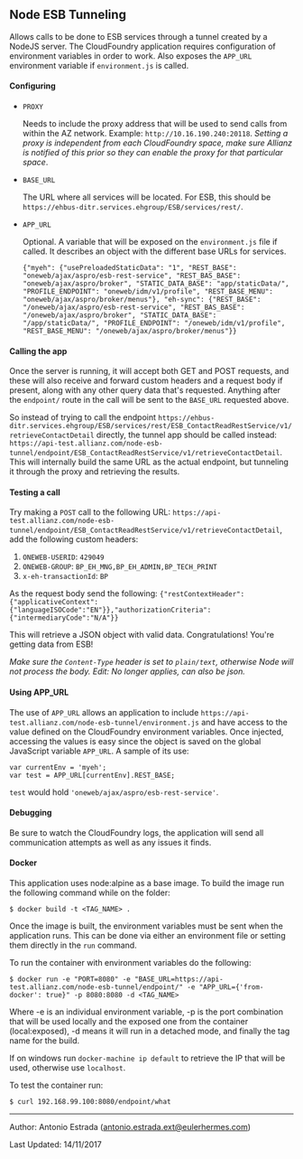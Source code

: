 ## Node ESB Tunneling

Allows calls to be done to ESB services through a tunnel created by a NodeJS server. The CloudFoundry application requires configuration of environment variables in order to work. Also exposes the `APP_URL` environment variable if `environment.js` is called.

#### Configuring

* `PROXY`

  Needs to include the proxy address that will be used to send calls from within the AZ network. Example: `http://10.16.190.240:20118`. _Setting a proxy is independent from each CloudFoundry space, make sure Allianz is notified of this prior so they can enable the proxy for that particular space_.

* `BASE_URL`

  The URL where all services will be located. For ESB, this should be `https://ehbus-ditr.services.ehgroup/ESB/services/rest/`.

* `APP_URL`

  Optional. A variable that will be exposed on the `environment.js` file if called. It describes an object with the different base URLs for services.

  ```
  {"myeh": {"usePreloadedStaticData": "1", "REST_BASE": "oneweb/ajax/aspro/esb-rest-service", "REST_BAS_BASE": "oneweb/ajax/aspro/broker", "STATIC_DATA_BASE": "app/staticData/", "PROFILE_ENDPOINT": "oneweb/idm/v1/profile", "REST_BASE_MENU": "oneweb/ajax/aspro/broker/menus"}, "eh-sync": {"REST_BASE": "/oneweb/ajax/aspro/esb-rest-service", "REST_BAS_BASE": "/oneweb/ajax/aspro/broker", "STATIC_DATA_BASE": "/app/staticData/", "PROFILE_ENDPOINT": "/oneweb/idm/v1/profile", "REST_BASE_MENU": "/oneweb/ajax/aspro/broker/menus"}}
  ```

#### Calling the app

Once the server is running, it will accept both GET and POST requests, and these will also receive and forward custom headers and a request body if present, along with any other query data that's requested. Anything after the `endpoint/` route in the call will be sent to the `BASE_URL` requested above.

So instead of trying to call the endpoint `https://ehbus-ditr.services.ehgroup/ESB/services/rest/ESB_ContactReadRestService/v1/retrieveContactDetail` directly, the tunnel app should be called instead: `https://api-test.allianz.com/node-esb-tunnel/endpoint/ESB_ContactReadRestService/v1/retrieveContactDetail`. This will internally build the same URL as the actual endpoint, but tunneling it through the proxy and retrieving the results.

#### Testing a call

Try making a `POST` call to the following URL: `https://api-test.allianz.com/node-esb-tunnel/endpoint/ESB_ContactReadRestService/v1/retrieveContactDetail`, add the following custom headers:

1. `ONEWEB-USERID`: `429049`
2. `ONEWEB-GROUP`: `BP_EH_MNG,BP_EH_ADMIN,BP_TECH_PRINT`
3. `x-eh-transactionId`: `BP`

As the request body send the following:
`{"restContextHeader":{"applicativeContext":{"languageISOCode":"EN"}},"authorizationCriteria":{"intermediaryCode":"N/A"}}`

This will retrieve a JSON object with valid data. Congratulations! You're getting data from ESB!

_Make sure the `Content-Type` header is set to `plain/text`, otherwise Node will not process the body._ _Edit: No longer applies, can also be json._

#### Using APP_URL

The use of `APP_URL` allows an application to include `https://api-test.allianz.com/node-esb-tunnel/environment.js` and have access to the value defined on the CloudFoundry environment variables. Once injected, accessing the values is easy since the object is saved on the global JavaScript variable `APP_URL`. A sample of its use:

```
var currentEnv = 'myeh';
var test = APP_URL[currentEnv].REST_BASE;
```

`test` would hold `'oneweb/ajax/aspro/esb-rest-service'`.

#### Debugging

Be sure to watch the CloudFoundry logs, the application will send all communication attempts as well as any issues it finds.

#### Docker

This application uses node:alpine as a base image. To build the image run the following command while on the folder:

```
$ docker build -t <TAG_NAME> .
```

Once the image is built, the environment variables must be sent when the application runs. This can be done via either an environment file or setting them directly in the `run` command.

To run the container with environment variables do the following:

```
$ docker run -e "PORT=8080" -e "BASE_URL=https://api-test.allianz.com/node-esb-tunnel/endpoint/" -e "APP_URL={'from-docker': true}" -p 8080:8080 -d <TAG_NAME>
```

Where -e is an individual environment variable, -p is the port combination that will be used locally and the exposed one from the container (local:exposed), -d means it will run in a detached mode, and finally the tag name for the build.

If on windows run `docker-machine ip default` to retrieve the IP that will be used, otherwise use `localhost`.

To test the container run:

```
$ curl 192.168.99.100:8080/endpoint/what
```

---

Author: Antonio Estrada (antonio.estrada.ext@eulerhermes.com)

Last Updated: 14/11/2017
